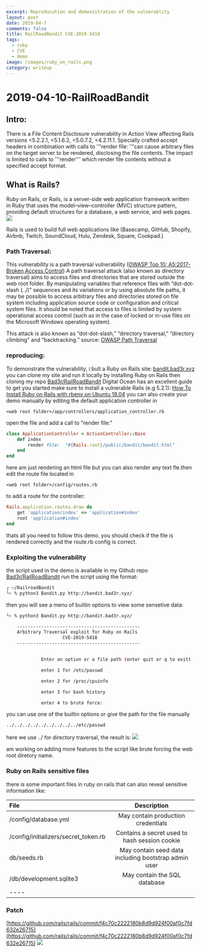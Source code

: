 ```yaml
---
excerpt: Reproducution and demonistration of the vulnerablity
layout: post
date: 2019-04-7
comments: false
title: RailRoadBandit CVE-2019-5418
tags:
  - ruby
  - CVE
  - demo
image: /images/ruby_on_rails.png
category: writeup
---
```


# 2019-04-10-RailRoadBandit

## Intro:

There is a File Content Disclosure vulnerability in Action View affecting Rails versions &lt;5.2.2.1, &lt;5.1.6.2, &lt;5.0.7.2, &lt;4.2.11.1. Specially crafted accept headers in combination with calls to '''render file: '''can cause arbitrary files on the target server to be rendered, disclosing the file contents. The impact is limited to calls to '''render''' which render file contents without a specified accept format.

## What is Rails?

Ruby on Rails, or Rails, is a server-side web application framework written in Ruby that uses the model–view–controller \(MVC\) structure pattern, providing default structures for a database, a web service, and web pages. ![](https://github.com/Bad3r/Bad3r-blog/tree/501930b64c6ef02b40e53942547eaa8a7be319a6/_posts/%7B%7B)

Rails is used to build full web applications like \(Basecamp, GitHub, Shopify, Airbnb, Twitch, SoundCloud, Hulu, Zendesk, Square, Cookpad.\)

### Path Traversal:

This vulnerability is a path traversal vulnerability \([OWASP Top 10: A5:2017-Broken Access Control](https://www.owasp.org/index.php/Top_10-2017_A5-Broken_Access_Control)\) A path traversal attack \(also known as directory traversal\) aims to access files and directories that are stored outside the web root folder. By manipulating variables that reference files with “dot-dot-slash \(../\)” sequences and its variations or by using absolute file paths, it may be possible to access arbitrary files and directories stored on file system including application source code or configuration and critical system files. It should be noted that access to files is limited by system operational access control \(such as in the case of locked or in-use files on the Microsoft Windows operating system\).

This attack is also known as “dot-dot-slash,” “directory traversal,” “directory climbing” and “backtracking.” source: [OWASP Path Traversal](https://www.owasp.org/index.php/Path_Traversal)

### reproducing:

To demonstrate the vulnerability, i bult a Ruby on Rails site: [bandit.bad3r.xyz](http://bandit.bad3r.xyz/) you can clone my site and run it locally by installing Ruby on Rails then cloning my repo [Bad3r/RailRoadBandit](https://github.com/Bad3r/RailroadBandit) Digital Ocean has an excellent guide to get you started make sure to install a vulnerable Rails \(e.g 5.2.1\):  [How To Install Ruby on Rails with rbenv on Ubuntu 18.04](https://www.digitalocean.com/community/tutorials/how-to-install-ruby-on-rails-with-rbenv-on-ubuntu-18-04) you can also create your demo manually by editing the default application controller in

```text
<web root folder>/app/controllers/application_controller.rb
```

open the file and add a call to "render file:"

```ruby
class ApplicationController < ActionController::Base
    def index
        render file:  "#{Rails.root}/public/bandit/bandit.html"
    end
end
```

here am just rendering an html file but you can also render any text fle.then edit the route file located in

```text
<web root folder>/config/routes.rb
```

to add a route for the controller:

```ruby
Rails.application.routes.draw do
    get 'application/index' => 'application#index'
    root 'application#index'
end
```

thats all you need to follow this demo. you should check if the file is rendered correctly and the route.rb config is correct.

### Exploiting the vulnerability

the script used in the demo is available in my Github repo [Bad3r/RailRoadBandit](https://github.com/Bad3r/RailroadBandit) run the script using the format:

```bash
┌ ~/RailroadBandit
└> % python3 Bandit.py http://bandit.bad3r.xyz/
```

then you will see a menu of builtin options to view some sensetive data:

```bash
└> % python3 Bandit.py http://bandit.bad3r.xyz/

    ----------------------------------------------
    Arbitrary Traversal exploit for Ruby on Rails
                     CVE-2019-5418
    ----------------------------------------------


             Enter an option or a file path (enter quit or q to exit)

             enter 1 for /etc/passwd 

             enter 2 for /proc/cpuinfo 

             enter 3 for bash history 

             enter 4 to brute force:
```

you can use one of the builtin options or give the path for the file manually

```bash
../../../../../../../../../etc/passwd
```

here we use ../ for directory traversal, the result is: ![](https://github.com/Bad3r/Bad3r-blog/tree/501930b64c6ef02b40e53942547eaa8a7be319a6/_posts/%7B%7B)

am working on adding more features to the script like brute forcing the web root diretory name.

### Ruby on Rails sensitive files

there is some important files in ruby on rails that can also reveal sensitive information like:

| File | Description |
| :--- | :---: |
| /config/database.yml | May contain production credentials |
| /config/initializers/secret\_token.rb | Contains a secret used to hash session cookie |
| db/seeds.rb | May contain seed data including bootstrap admin user |
| /db/development.sqlite3 | May contain the SQL database |
| ---- |  |

### Patch

[https://github.com/rails/rails/commit/f4c70c2222180b8d9d924f00af0c7fd632e26715](https://github.com/rails/rails/commit/f4c70c2222180b8d9d924f00af0c7fd632e26715) ![](https://github.com/Bad3r/Bad3r-blog/tree/501930b64c6ef02b40e53942547eaa8a7be319a6/_posts/%7B%7B)

